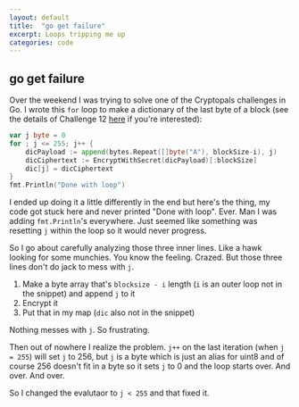 ```yaml
---
layout: default
title:  "go get failure"
excerpt: Loops tripping me up
categories: code
---
```


## go get failure

Over the weekend I was trying to solve one of the Cryptopals challenges in Go. I 
wrote this `for` loop to make a dictionary of the last byte of a block (see the details of 
Challenge 12 [here](http://cryptopals.com/sets/2/challenges/12) if you're interested):

```go
var j byte = 0
for ; j <= 255; j++ {
    dicPayload := append(bytes.Repeat([]byte("A"), blockSize-i), j)
    dicCiphertext := EncryptWithSecret(dicPayload)[:blockSize]
    dic[j] = dicCiphertext
}
fmt.Println("Done with loop")
```

I ended up doing it a little differently in the end but here's the thing, my code got stuck
here and never printed "Done with loop". Ever. Man I was adding `fmt.Println`'s everywhere. Just seemed
like something was resetting `j` within the loop so it would never progress. 

So I go about carefully analyzing those three inner lines. Like a hawk looking for some munchies. You
know the feeling. Crazed. But those three lines don't do jack to mess with `j`.

1. Make a byte array that's `blocksize - i` length (`i` is an outer loop not in the snippet) and append
`j` to it
2. Encrypt it
3. Put that in my map (`dic` also not in the snippet)

Nothing messes with `j`. So frustrating. 

Then out of nowhere I realize the problem. `j++` on the last iteration (when `j = 255`) will set `j`
to 256, but `j` is a byte which is just an alias for uint8 and of course 256 doesn't fit in a byte so 
it sets `j` to 0 and the loop starts over. And over. And over.

So I changed the evalutaor to `j < 255` and that fixed it.